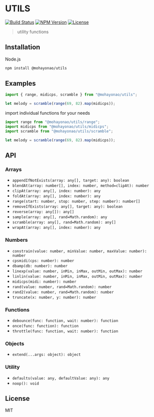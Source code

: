 # UTILS
[![Build Status](http://img.shields.io/travis/mohayonao/utils.svg?style=flat-square)](https://travis-ci.org/mohayonao/utils)
[![NPM Version](http://img.shields.io/npm/v/@mohayonao/utils.svg?style=flat-square)](https://www.npmjs.org/package/@mohayonao/utils)
[![License](http://img.shields.io/badge/license-MIT-brightgreen.svg?style=flat-square)](http://mohayonao.mit-license.org/)

> utility functions

## Installation

Node.js

```sh
npm install @mohayonao/utils
```

## Examples

```js
import { range, midicps, scramble } from "@mohayonao/utils";

let melody = scramble(range(69, 82).map(midicps));
```

import individual functions for your needs

```js
import range from "@mohayonao/utils/range";
import midicps from "@mohayonao/utils/midicps";
import scramble from "@mohayonao/utils/scramble";

let melody = scramble(range(69, 82).map(midicps));
```


## API

### Arrays
- `appendIfNotExists(array: any[], target: any): boolean`
- `blendAt(array: number[], index: number, method=clipAt): number`
- `clipAt(array: any[], index: number): any`
- `foldAt(array: any[], index: number): any`
- `range(start: number, stop: number, step: number): number[]`
- `removeIfExists(array: any[], target: any): boolean`
- `reverse(array: any[]): any[]`
- `sample(array: any[], rand=Math.random): any`
- `scramble(array: any[], rand=Math.random): any[]`
- `wrapAt(array: any[], index: number): any`

### Numbers
- `constrain(value: number, minValue: number, maxValue: number): number`
- `cpsmidi(cps: number): number`
- `dbamp(db: number): number`
- `linexp(value: number, inMin, inMax, outMin, outMax): number`
- `linlin(value: number, inMin, inMax, outMin, outMax): number`
- `midicps(midi: number): number`
- `rand(value: number, rand=Math.random): number`
- `rand2(value: number, rand=Math.random): number`
- `truncate(x: number, y: number): number`

### Functions
- `debounce(func: function, wait: number): function`
- `once(func: function): function`
- `throttle(func: function, wait: number): function`

### Objects
- `extend(...args: object): object`

### Utility
- `defaults(value: any, defaultValue: any): any`
- `noop(): void`

## License
MIT
